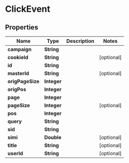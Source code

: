 
# ClickEvent

## Properties
Name | Type | Description | Notes
------------ | ------------- | ------------- | -------------
**campaign** | **String** |  | 
**cookieId** | **String** |  |  [optional]
**id** | **String** |  | 
**masterId** | **String** |  |  [optional]
**origPageSize** | **Integer** |  | 
**origPos** | **Integer** |  | 
**page** | **Integer** |  | 
**pageSize** | **Integer** |  |  [optional]
**pos** | **Integer** |  | 
**query** | **String** |  | 
**sid** | **String** |  | 
**simi** | **Double** |  |  [optional]
**title** | **String** |  |  [optional]
**userId** | **String** |  |  [optional]



